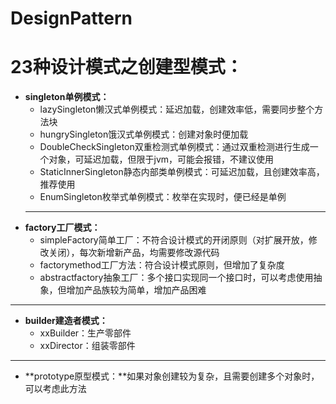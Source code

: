 # DesignPattern
# 23种设计模式之创建型模式： #

- **singleton单例模式：**
   - lazySingleton懒汉式单例模式：延迟加载，创建效率低，需要同步整个方法块
   - hungrySingleton饿汉式单例模式：创建对象时便加载
   - DoubleCheckSingleton双重检测式单例模式：通过双重检测进行生成一个对象，可延迟加载，但限于jvm，可能会报错，不建议使用
   - StaticInnerSingleton静态内部类单例模式：可延迟加载，且创建效率高，推荐使用
   - EnumSingleton枚举式单例模式：枚举在实现时，便已经是单例
  ---
- **factory工厂模式：**
   - simpleFactory简单工厂：不符合设计模式的开闭原则（对扩展开放，修改关闭），每次新增新产品，均需要修改源代码
   - factorymethod工厂方法：符合设计模式原则，但增加了复杂度
   - abstractfactory抽象工厂：多个接口实现同一个接口时，可以考虑使用抽象，但增加产品族较为简单，增加产品困难
---
- **builder建造者模式：**
   - xxBuilder：生产零部件
   - xxDirector：组装零部件
---
- **prototype原型模式：**如果对象创建较为复杂，且需要创建多个对象时，可以考虑此方法
